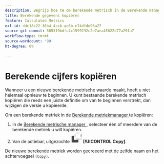 ```yaml
---
description: Begrijp hoe te om berekende metrisch in de Berekende manager van metriek te kopiëren.
title: Berekende gegevens kopiëren
feature: Calculated Metrics
exl-id: ddc18c22-30b4-4ccb-ac6b-e74dfde98a27
source-git-commit: 665319bdfc4c1599292c2e7aea45622d77a291a7
workflow-type: tm+mt
source-wordcount: '99'
ht-degree: 0%

---
```



# Berekende cijfers kopiëren

Wanneer u een nieuwe berekende metrische waarde maakt, hoeft u niet helemaal opnieuw te beginnen. U kunt bestaande berekende metrisch kopiëren die reeds een juiste definitie om van te beginnen verstrekt, dan wijzigen de versie u kopieerde.

Om een berekende metriek in de [ Berekende metriekmanager ](cm-manager.md) te kopiëren:

1. In de [ Berekende metrische manager ](cm-manager.md), selecteer één of meerdere van de berekende metriek u wilt kopiëren.
1. Van de actiebar, uitgezochte ![ Exemplaar ](/help/assets/icons/Copy.svg) **[!UICONTROL Copy]**.

De nieuwe berekende metriek worden gecreeerd met de zelfde naam en het achtervoegsel `(Copy)`.


